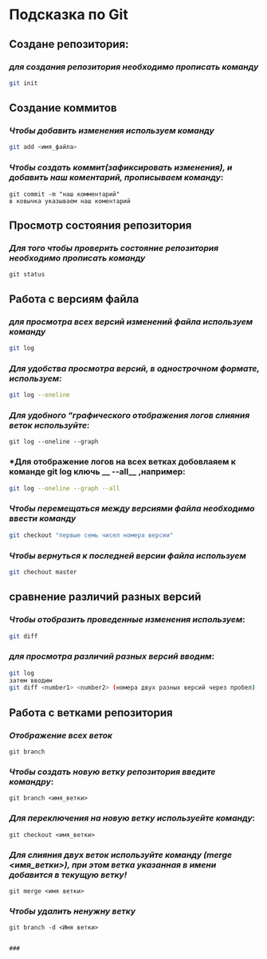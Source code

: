 # Подсказка по Git

## Создане репозитория:
### *для создания репозитория необходимо прописать команду*

```sh
git init
``````

## Создание коммитов

### *Чтобы добавить изменения используем команду*

```sh 
git add <имя_файла>
``````

### *Чтобы создать коммит(зафиксировать изменения), и добавить наш коментарий, прописываем команду*:
``````
git commit -m "наш комментарий"
в ковычка указываем наш коментарий
``````

## Просмотр состояния репозитория 

### *Для того чтобы проверить состояние репозитория необходимо прописать команду*

```
git status
```

## Работа с версиям файла 

### *для просмотра всех версий изменений файла используем команду*

```sh
git log
```


### *Для удобства просмотра версий, в однострочном формате, используем:*

```sh
git log --oneline 
```

### *Для удобного "__графического__ отображения логов слияния веток используйте*:
```
git log --oneline --graph
```

### *Для отображение логов на всех ветках добовлаяем к команде __git log__ ключь __ --all__ ,например:
```sh
git log --oneline --graph --all
```

### *Чтобы перемещаться между версиями файла необходимо ввести команду*

```sh
git checkout "первые семь чисел номера версии"
```

### *Чтобы вернуться к последней версии файла используем*

```sh
git chechout master
``````

## сравнение различий разных версий 

### *Чтобы отобразить проведенные изменения используем*:
```sh
git diff
``````

### *для просмотра различий разных версий вводим*:

```sh
git log
затем вводим
git diff <number1> <number2> (номера двух разных версий через пробел)
```

## Работа с ветками репозитория

### *Отображение всех веток*
```
git branch
``````

### *Чтобы создать новую ветку репозитория введите командру*:
```
git branch <имя_ветки>
```

### *Для переключения на новую ветку используейте команду*:
```
git checkout <имя_ветки>
```

### *Для слияния двух веток используйте команду (merge <имя_ветки>), __при этом ветка указанная в имени добавится в текущую ветку!__*
```
git merge <имя ветки>
```

### *Чтобы удалить ненужну ветку*
```
git branch -d <Имя ветки>
```


```

### 


